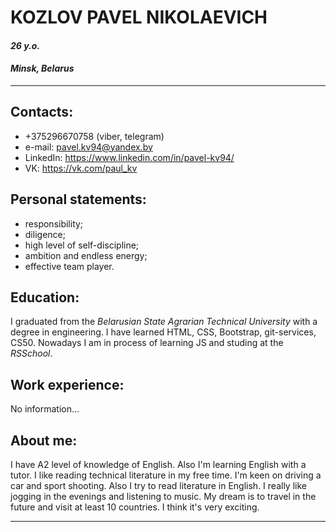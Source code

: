 # KOZLOV PAVEL NIKOLAEVICH

#### _26 y.o._
#### _Minsk, Belarus_
___
## **Contacts:**
* +375296670758 (viber, telegram)
* e-mail: pavel.kv94@yandex.by
* LinkedIn: https://www.linkedin.com/in/pavel-kv94/
* VK: https://vk.com/paul_kv

## **Personal statements:**
* responsibility;
* diligence;
* high level of self-discipline;
* ambition and endless energy;
* effective team player.

## **Education:**
I graduated from the _Belarusian State Agrarian Technical University_ with a degree in engineering.
I have learned HTML, CSS, Bootstrap, git-services, CS50. Nowadays I am in process of learning JS and studing at the _RSSchool_.

## **Work experience:**
No information...
## **About me:**
I have A2 level of knowledge of English. Also I'm learning English with a tutor. I like reading technical literature in my free time. I'm keen on driving a car and sport shooting. Also I try to read literature in English.
I really like jogging in the evenings and listening to music. My dream is to travel in the future and visit at least 10 countries. I think it's very exciting. 
___